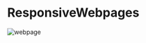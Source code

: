# ResponsiveWebpages


![webpage](https://user-images.githubusercontent.com/35192527/34675797-afe5665c-f4b0-11e7-994a-dd93ffc2f8ff.png)


